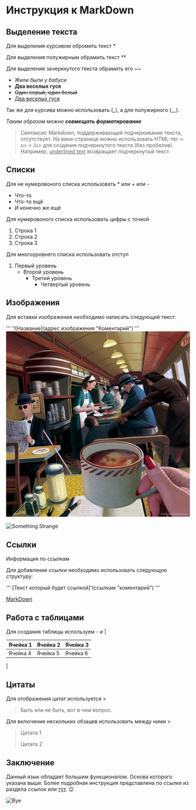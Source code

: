 # Инструкция к MarkDown

## Выделение текста

Для выделения курсивом обромить текст *

Для выделения полужирным обрамить текст **

Для выделения зачеркнутого текста обрамить его ~~

+ *Жили были у бабуси*
+ **Два веселых гуся**
+ ~~Один серый, один белый~~
+ <u>Два веселых гуся</u>

Так же для курсива можно использовать (_), а для полужирного (__).

_Таким образом можно **совмещать форматирование**_

>Синтаксис Markdown, поддерживающий подчеркивание текста, отсутствует. На вики-странице можно использовать HTML-тег < u> < /u> для создания подчеркнутого текста (без пробелов). Например, <u>underlined text</u> возвращает подчеркнутый текст.

## Списки

Для не нумеровоного списка использовать * или + или -

+ Что-то
+ Что-то ещё
+ И конечно же ещё

Для нумеровоного списка использовать цифры с точкой

1. Строка 1
2. Строка 2
3. Строка 3

Для многоуровнего списка использовать отступ

1. Первый уровень
    + Второй уровень
        + Третий уровень
            + Четвертый уровень

## Изображения

Для вставки изображения необходимо написать следующий текст:

'''
'![Название](адрес изображения "Коментарий")
'''
![Horor](2.jpg "Что-то тут не так")

![Something Strange](https://i01.fotocdn.net/s126/e5c398cbb8df493e/public_pin_l/2868587606.jpg "Что-то тут не так")

## Ссылки

Информация по ссылкам

Для добавления ссылки необходимо использовать следующую структуру:

'''
[Текст который будет ссылкой]'(ссылкам "коментарий")
'''

[MarkDown](https://ru.markdown.net.br/ "Большая инструкция к MD")

## Работа с таблицами

Для создания таблицы используем - и |

| Ячейка 1 | Ячейка 2 | Ячейка 3|
|----------|----------|---------|
| Ячейка 4 | Ячейка 5 | Ячейка 6|
|

## Цитаты

Для отображения цитат используется >

>Быть или не быть, вот в чем вопрос.

Для включение нескольких обзацев использовать между ними >

>Цитата 1
>
>Цитата 2

## Заключение

Данный язык обладает большим функционалом. Основа которого указана выше. Более подробная инструкция представлена по ссылке из раздела ссылок или [тут](https://learn.microsoft.com/ru-ru/azure/devops/project/wiki/markdown-guidance?view=azure-devops "Ссылка на МелкоМягких"). :wink:

![Bye](https://i.gifer.com/QRZ2.gif "Всего хорошего")